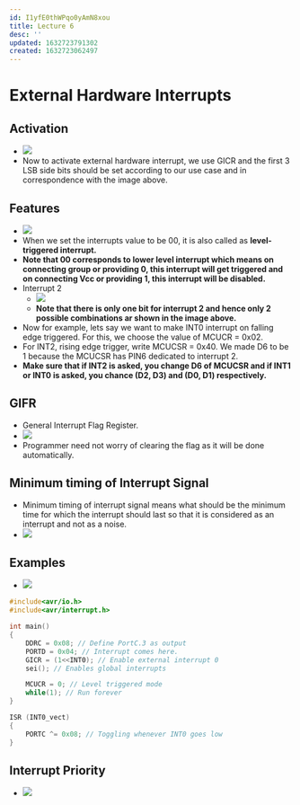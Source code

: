 ```yaml
---
id: I1yfE0thWPqo0yAmN8xou
title: Lecture 6
desc: ''
updated: 1632723791302
created: 1632723062497
---
```


# External Hardware Interrupts

## Activation
* ![](/assets/images/2021-09-29-10-43-25.png)
* Now to activate external hardware interrupt, we use GICR and the first 3 LSB side bits should be set according to our use case and in correspondence with the image above.

## Features
* ![](/assets/images/2021-09-29-10-45-07.png)
* When we set the interrupts value to be 00, it is also called as **level-triggered interrupt.**
* **Note that 00 corresponds to lower level interrupt which means on connecting group or providing 0, this interrupt will get triggered and on connecting Vcc or providing 1, this interrupt will be disabled.**
* Interrupt 2
    * ![](/assets/images/2021-09-29-10-50-01.png)
    * **Note that there is only one bit for interrupt 2 and hence only 2 possible combinations ar shown in the image above.**
* Now for example, lets say we want to make INT0 interrupt on falling edge triggered. For this, we choose the value of MCUCR = 0x02.
* For INT2, rising edge trigger, write MCUCSR = 0x40. We made D6 to be 1 because the MCUCSR has PIN6 dedicated to interrupt 2.
* **Make sure that if INT2 is asked, you change D6 of MCUCSR and if INT1 or INT0 is asked, you chance (D2, D3) and (D0, D1) respectively.**

## GIFR
* General Interrupt Flag Register.
* ![](/assets/images/2021-09-29-11-01-33.png)
* Programmer need not worry of clearing the flag as it will be done automatically.

## Minimum timing of Interrupt Signal
* Minimum timing of interrupt signal means what should be the minimum time for which the interrupt should last so that it is considered as an interrupt and not as a noise.
* ![](/assets/images/2021-09-29-11-03-22.png)

## Examples
* ![](/assets/images/2021-09-29-11-07-25.png)
```c
#include<avr/io.h>
#include<avr/interrupt.h>

int main()
{
    DDRC = 0x08; // Define PortC.3 as output
    PORTD = 0x04; // Interrupt comes here.
    GICR = (1<<INT0); // Enable external interrupt 0
    sei(); // Enables global interrupts

    MCUCR = 0; // Level triggered mode
    while(1); // Run forever
}

ISR (INT0_vect)
{
    PORTC ^= 0x08; // Toggling whenever INT0 goes low
}
```
## Interrupt Priority
* ![](/assets/images/2021-09-29-11-28-58.png)
